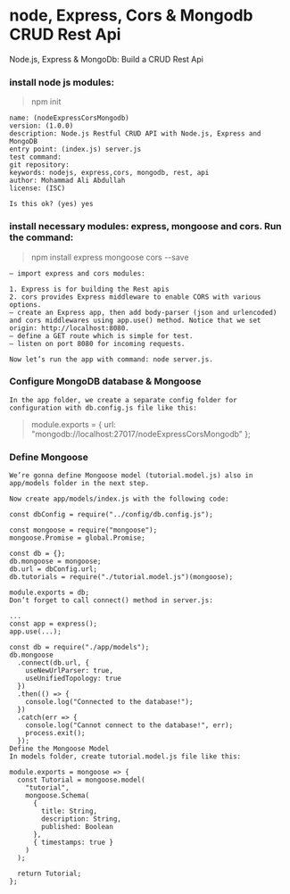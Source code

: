 # node, Express, Cors & Mongodb CRUD Rest Api
Node.js, Express &amp; MongoDb: Build a CRUD Rest Api

### install node js modules:
> npm init
```
name: (nodeExpressCorsMongodb) 
version: (1.0.0) 
description: Node.js Restful CRUD API with Node.js, Express and MongoDB
entry point: (index.js) server.js
test command: 
git repository: 
keywords: nodejs, express,cors, mongodb, rest, api
author: Mohammad Ali Abdullah
license: (ISC)

Is this ok? (yes) yes
```
### install necessary modules: express, mongoose and cors. Run the command:
> npm install express mongoose cors --save

```
– import express and cors modules:

1. Express is for building the Rest apis
2. cors provides Express middleware to enable CORS with various options.
– create an Express app, then add body-parser (json and urlencoded) and cors middlewares using app.use() method. Notice that we set origin: http://localhost:8080.
– define a GET route which is simple for test.
– listen on port 8080 for incoming requests.

Now let’s run the app with command: node server.js.
```

### Configure MongoDB database & Mongoose

```
In the app folder, we create a separate config folder for configuration with db.config.js file like this:
```
> module.exports = {
>   url: "mongodb://localhost:27017/nodeExpressCorsMongodb"
> };

### Define Mongoose
```
We’re gonna define Mongoose model (tutorial.model.js) also in app/models folder in the next step.

Now create app/models/index.js with the following code:

const dbConfig = require("../config/db.config.js");

const mongoose = require("mongoose");
mongoose.Promise = global.Promise;

const db = {};
db.mongoose = mongoose;
db.url = dbConfig.url;
db.tutorials = require("./tutorial.model.js")(mongoose);

module.exports = db;
Don’t forget to call connect() method in server.js:

...
const app = express();
app.use(...);

const db = require("./app/models");
db.mongoose
  .connect(db.url, {
    useNewUrlParser: true,
    useUnifiedTopology: true
  })
  .then(() => {
    console.log("Connected to the database!");
  })
  .catch(err => {
    console.log("Cannot connect to the database!", err);
    process.exit();
  });
Define the Mongoose Model
In models folder, create tutorial.model.js file like this:

module.exports = mongoose => {
  const Tutorial = mongoose.model(
    "tutorial",
    mongoose.Schema(
      {
        title: String,
        description: String,
        published: Boolean
      },
      { timestamps: true }
    )
  );

  return Tutorial;
};
```